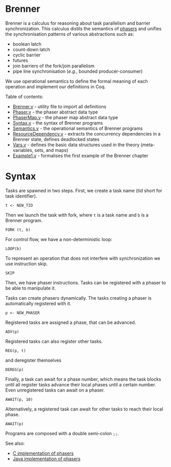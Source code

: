 Brenner
=======

Brenner is a calculus for reasoning about task parallelism and barrier synchronization. This calculus distils the semantics of [phasers](http://habanero.rice.edu/) and unifies the synchronisation patterns of various abstractions such as:

* boolean latch
* count-down latch
* cyclic barrier
* futures
* join barriers of the fork/join parallelism
* pipe line synchronisation (*e.g.*, bounded producer-consumer)

We use operational semantics to define the formal meaning of each operation and implement our definitions in Coq.

Table of contents:

 * [Brenner.v](https://bitbucket.org/cogumbreiro/brenner-coq/src/master/Brenner.v) - utility file to import all definitions
 * [Phaser.v](https://bitbucket.org/cogumbreiro/brenner-coq/src/master/Phaser.v) - the phaser abstract data type
 * [PhaserMap.v](https://bitbucket.org/cogumbreiro/brenner-coq/src/master/PhaserMap.v) - the phaser map abstract data type
 * [Syntax.v](https://bitbucket.org/cogumbreiro/brenner-coq/src/master/Syntax.v) - the syntax of Brenner programs
 * [Semantics.v](https://bitbucket.org/cogumbreiro/brenner-coq/src/master/Semantics.v) - the operational semantics of Brenner programs
 * [ResourceDependency.v](https://bitbucket.org/cogumbreiro/brenner-coq/src/master/ResourceDependency.v) - extracts the concurrency dependencies in a Brenner state, defines deadlocked states
 * [Vars.v](https://bitbucket.org/cogumbreiro/brenner-coq/src/master/Vars.v) - defines the basic data structures used in the theory (meta-variables, sets, and maps)
 * [Example1.v](https://bitbucket.org/cogumbreiro/brenner-coq/src/master/Example1.v) - formalises the first example of the Brenner chapter

Syntax
======

Tasks are spawned in two steps. First, we create a task name (*tid* short for task identifier).
```
t <- NEW_TID
```
Then we launch the task with fork, where `t` is a task name and `b` is a Brenner program.
```
FORK (t, b)
```
For control flow, we have a non-deterministic loop:
```
LOOP(b)
```

To represent an operation that does not interfere with synchronization we use instruction skip.
```
SKIP
```
Then, we have phaser instructions. Tasks can be registered with a phaser to be able to manipulate it.

Tasks can create phasers dynamically. The tasks creating a phaser is automatically registered with it.
```
p <- NEW_PHASER
```
Registered tasks are assigned a phase, that can be advanced.
```
ADV(p)
```
Registered tasks can also register other tasks.
```
REG(p, t)
```
and deregister themselves
```
DEREG(p)
```
Finally, a task can await for a phase number, which means the task blocks until all register tasks advance their local phases until a certain number. Even unregistered tasks can await on a phaser.
```
AWAIT(p, 10)
```
Alternatively, a registered task can await for other tasks to reach their local phase.
```
AWAIT(p)
```
Programs are composed with a double semi-colon `;;`.

See also:

 * [C implementation of phasers](http://locklessinc.com/articles/phasers/)
 * [Java implementation of phasers](http://docs.oracle.com/javase/7/docs/api/java/util/concurrent/Phaser.html)